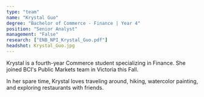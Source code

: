 ```yaml
---
type: "team"
name: "Krystal Guo"
degree: "Bachelor of Commerce - Finance | Year 4"
position: "Senior Analyst"
management: "False"
research: ["ENB_NPI_Krystal_Guo.pdf"]
headshot: Krystal_Guo.jpg
---
```


Krystal is a fourth-year Commerce student specializing in Finance. She joined BCI's Public Markets team in Victoria this Fall.

In her spare time, Krystal loves traveling around, hiking, watercolor painting, and exploring restaurants with friends.
